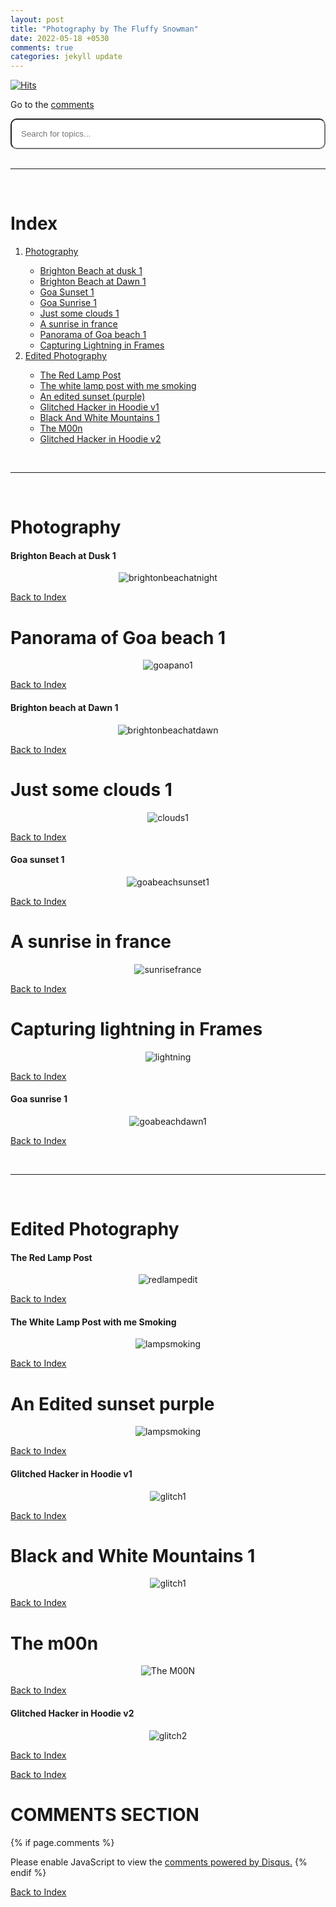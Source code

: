 ```yaml
---
layout: post
title: "Photography by The Fluffy Snowman"
date: 2022-05-18 +0530
comments: true
categories: jekyll update
---
```



<script src="https://ajax.googleapis.com/ajax/libs/jquery/2.1.1/jquery.min.js"></script>

<script>
function search() {
    let input = document.getElementById('searchbar').value
    input=input.toLowerCase();
    let x = document.getElementsByClassName('indexvals');
      
    for (i = 0; i < x.length; i++) { 
        if (!x[i].innerHTML.toLowerCase().includes(input)) {
            x[i].style.display="none";
        }
        else {
            x[i].style.display="list-item";                 
        }
    }
}

////////////////////////////////////



</script>

<style>
  #searchbar{
     margin-left: 0%;
     padding:15px;
     border-radius: 10px;
   }
 
   input[type=text] {
      width: 100%;
      -webkit-transition: width 0.15s ease-in-out;
      transition: width 0.15s ease-in-out;
   }
 
   /* When the input field gets focus,
        change its width to 100% */
   input[type=text]:focus {
     width: 100%;
   }
 

</style>

[![Hits](https://hits.seeyoufarm.com/api/count/incr/badge.svg?url=https%3A%2F%2Fgithub.com%2FFluffySnowman%2Ffluffysnowman.github.io&count_bg=%2379C83D&title_bg=%23555555&icon=&icon_color=%23E7E7E7&title=hits&edge_flat=false)](https://hits.seeyoufarm.com)

<head>
<link rel="apple-touch-icon" sizes="180x180" href="/apple-touch-icon.png">
<link rel="icon" type="image/png" sizes="32x32" href="/favicon-32x32.png">
<link rel="icon" type="image/png" sizes="16x16" href="/favicon-16x16.png">
<link rel="manifest" href="/site.webmanifest">
</head>
<!--
extra_javascript:
    /scripts/copy_code.js
-->

Go to the [comments](#comments-section)

<div>

<input id="searchbar" onkeyup="search()" type="text" name="search" placeholder="Search for topics...">

</div>

<br>
<hr>
<br>

# Index

<ol>
    <li><a href="#photography">Photography</a></li> 
          <ul id="myUL">
            <li class="indexvals"><a href="#brighton-beach-at-dusk-1">Brighton Beach at dusk 1</a></li>
            <li class="indexvals"><a href="#brighton-beach-at-dawn-1">Brighton Beach at Dawn 1</a></li>
            <li class="indexvals"><a href="#goa-sunset-1">Goa Sunset 1</a></li>
            <li class="indexvals"><a href="#goa-sunrise-1">Goa Sunrise 1</a></li>
            <li class="indexvals"><a href="#just-some-clouds-1">Just some clouds 1</a></li>
            <li class="indexvals"><a href="#a-sunrise-in-france">A sunrise in france</a></li>
            <li class="indexvals"><a href="#panorama-of-goa-beach-1">Panorama of Goa beach 1</a></li>
            <li class="indexvals"><a href="#capturing-lightning-in-frames">Capturing Lightning in Frames</a></li>
          </ul>
    <li><a href="#edited-photography">Edited Photography</a></li>
            <ul id="myUL">
                <li class="indexvals"><a href="#the-red-lamp-post">The Red Lamp Post</a></li>
                <li lass="indexvals"><a href="#the-white-lamp-post-with-me-smoking">The white lamp post with me smoking</a></li>
                <li class="indexvals"><a href="#an-edited-sunset-purple">An edited sunset (purple)</a></li>
                <li class="indexvals"><a href="#glitched-hacker-in-hoodie-v1">Glitched Hacker in Hoodie v1</a></li>
                <li class="indexvals"><a href="#black-and-white-mountains-1">Black And White Mountains 1</a></li>
                <li class="indexvals"><a href="#the-m00n">The M00n</a></li>
                <li class="indexvals"><a href="#glitched-hacker-in-hoodie-v2">Glitched Hacker in Hoodie v2</a></li>
          </ul>
</ol>

<br>
<hr>
<br>

# Photography

#### Brighton Beach at Dusk 1

<p align="center">
<img src="/assets/photography/brightonbeachnight.jpg" alt="brightonbeachatnight" onclick="window.open(this.src)">
</p>

[Back to Index](#index)

# Panorama of Goa beach 1

<p align="center">
<img src="/assets/photography/goapano.jpg" alt="goapano1" onclick="window.open(this.src)">
</p>

[Back to Index](#index)

#### Brighton beach at Dawn 1

<p align="center">
<img src="/assets/photography/brightonbeachdawn1.jpg" alt="brightonbeachatdawn" onclick="window.open(this.src)">
</p>

[Back to Index](#index)

# Just some clouds 1

<p align="center">
<img src="/assets/photography/clouds1.jpg" alt="clouds1" onclick="window.open(this.src)">
</p>

[Back to Index](#index)

#### Goa sunset 1

<p align="center">
<img src="/assets/photography/goabeachsunset1.jpg" alt="goabeachsunset1" onclick="window.open(this.src)">
</p>

[Back to Index](#index)

# A sunrise in france

<p align="center">
<img src="/assets/photography/france1.jpg" alt="sunrisefrance" onclick="window.open(this.src)">
</p>

[Back to Index](#index)

# Capturing lightning in Frames

<p align="center">
<img src="/assets/photography/lightning1.png" alt="lightning" onclick="window.open(this.src)">
</p>

[Back to Index](#index)

#### Goa sunrise 1

<p align="center">
<img src="/assets/photography/goabeachdawn1.jpg" alt="goabeachdawn1" onclick="window.open(this.src)">
</p>

[Back to Index](#index)

<br>
<hr>
<br>

# Edited Photography

#### The Red Lamp Post

<p align="center">
<img src="/assets/photography/lampred.png" alt="redlampedit" onclick="window.open(this.src)">
</p>

[Back to Index](#index)

#### The White Lamp Post with me Smoking

<p align="center">
<img src="/assets/photography/lampsmoking.png" alt="lampsmoking" onclick="window.open(this.src)">
</p>

[Back to Index](#index)

# An Edited sunset purple

<p align="center">
<img src="/assets/photography/sunset_edited_1.JPG" alt="lampsmoking" onclick="window.open(this.src)">
</p>

[Back to Index](#index)

#### Glitched Hacker in Hoodie v1

<p align="center">
<img src="/assets/photography/glitchalf.gif" alt="glitch1" onclick="window.open(this.src)">
</p>

[Back to Index](#index)

# Black and White Mountains 1

<p align="center">
<img src="/assets/photography/bwmountaains1.jpg" alt="glitch1" onclick="window.open(this.src)">
</p>

[Back to Index](#index)

# The m00n

<p align="center">
<img src="/assets/photography/blackm00n.JPG" alt="The M00N" onclick="window.open(this.src)">
</p>

[Back to Index](#index)

#### Glitched Hacker in Hoodie v2

<p align="center">
<img src="/assets/photography/glitchfull.gif" alt="glitch2" onclick="window.open(this.src)">
</p>

[Back to Index](#index)









[Back to Index](#index)

# COMMENTS SECTION

{% if page.comments %}

<div id="disqus_thread"></div>
<script>
    (function() { 
    var d = document, s = d.createElement('script');
    s.src = 'https://fluffysnowman.disqus.com/embed.js';
    s.setAttribute('data-timestamp', +new Date());
    (d.head || d.body).appendChild(s);
    })();
</script>
<noscript>Please enable JavaScript to view the <a href="https://disqus.com/?ref_noscript">comments powered by Disqus.</a></noscript>
{% endif %}

[Back to Index](#index)



